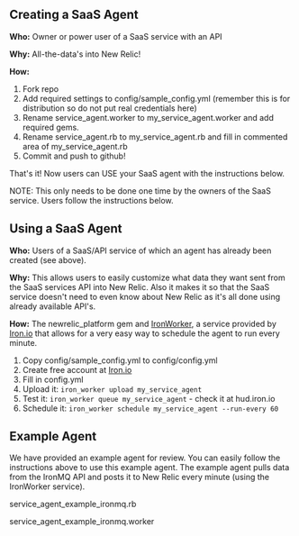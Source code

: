 
## Creating a SaaS Agent

**Who:** Owner or power user of a SaaS service with an API

**Why:** All-the-data's into New Relic!

**How:**

1. Fork repo
1. Add required settings to config/sample_config.yml (remember this is for distribution so do not put real credentials here)
1. Rename service_agent.worker to my_service_agent.worker and add required gems.
1. Rename service_agent.rb to my_service_agent.rb and fill in commented area of my_service_agent.rb
1. Commit and push to github!

That's it! Now users can USE your SaaS agent with the instructions below.

NOTE: This only needs to be done one time by the owners of the SaaS service. Users follow the instructions below.


## Using a SaaS Agent

**Who:** Users of a SaaS/API service of which an agent has already been created (see above).

**Why:** This allows users to easily customize what data they want sent from the SaaS services API into New Relic. Also it makes it so that the SaaS service doesn't need to even know about New Relic as it's all done using already available API's.

**How:** The newrelic_platform gem and [IronWorker](http://iron.io/worker), a service provided by [Iron.io](http://iron.io) that allows for a very easy way to schedule the agent to run every minute.

1. Copy config/sample_config.yml to config/config.yml
1. Create free account at [Iron.io](http://iron.io)
1. Fill in config.yml
1. Upload it: `iron_worker upload my_service_agent`
1. Test it: `iron_worker queue my_service_agent` - check it at hud.iron.io
1. Schedule it: `iron_worker schedule my_service_agent --run-every 60`


## Example Agent

We have provided an example agent for review. You can easily follow the instructions above to use this example agent. The example agent pulls data from the IronMQ API and posts it to New Relic every minute (using the IronWorker service).

service_agent_example_ironmq.rb

service_agent_example_ironmq.worker
